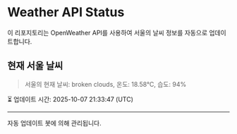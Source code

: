 
# Weather API Status

이 리포지토리는 OpenWeather API를 사용하여 서울의 날씨 정보를 자동으로 업데이트합니다.

## 현재 서울 날씨
> 서울의 현재 날씨: broken clouds, 온도: 18.58°C, 습도: 94%

⏳ 업데이트 시간: 2025-10-07 21:33:47 (UTC)

---
자동 업데이트 봇에 의해 관리됩니다.
